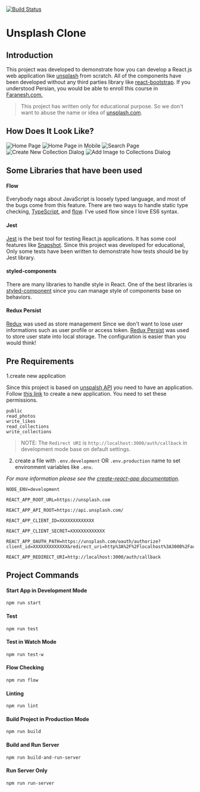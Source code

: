 [![Build Status](https://travis-ci.org/atahani/reactjs-unsplash.svg?branch=master)](https://travis-ci.org/atahani/reactjs-unsplash)

# Unsplash Clone

## Introduction

This project was developed to demonstrate how you can develop a React.js web application like [unsplash](https://unsplash.com/) from scratch. All of the components have been developed without any third parties library like [react-bootstrap](https://react-bootstrap.github.io/). If you understood Persian, you would be able to enroll this course in [Faranesh.com.](https://faranesh.com/web/16454-clone-unsplashcom-with-reactjs--redux)

> This project has written only for educational purpose. So we don't want to abuse the name or idea of [unsplash.com](https://medium.com/unsplash/unsplash-api-guidelines-28e0216e6daa).

## How Does It Look Like?

![Home Page](images/home.png)
![Home Page in Mobile](images/home-mobile.png)
![Search Page](images/search.png)
![Create New Collection Dialog](images/create-new-collection.png)
![Add Image to Collections Dialog](images/add-image-to-collections.png)

## Some Libraries that have been used

#### Flow

Everybody nags about JavaScript is loosely typed language, and most of the bugs come from this feature. There are two ways to handle static type checking, [TypeScript](https://www.typescriptlang.org/), and [flow](http://flow.org/). I've used flow since I love ES6 syntax.

#### Jest

[Jest](https://facebook.github.io/jest/) is the best tool for testing React.js applications. It has some cool features like [Snapshot](https://facebook.github.io/jest/docs/en/snapshot-testing.html).
Since this project was developed for educational, Only some tests have been written to demonstrate how tests should be by Jest library.

#### styled-components

There are many libraries to handle style in React. One of the best libraries is [styled-component](https://www.styled-components.com/) since you can manage style of components base on behaviors.

#### Redux Persist

[Redux](https://redux.js.org/) was used as store management Since we don't want to lose user informations such as user profile or access token. [Redux Persist](https://github.com/rt2zz/redux-persist) was used to store user state into local storage. The configuration is easier than you would think!

## Pre Requirements

1.create new application

Since this project is based on [unspalsh API](https://unsplash.com/documentation) you need to have an application. Follow [this link](https://unsplash.com/oauth/applications/new) to create a new application. You need to set these permissions.

```
public
read_photos
write_likes
read_collections
write_collections
```

> NOTE: The `Redirect URI` is `http://localhost:3000/auth/callback` in development mode base on default settings.

2. create a file with `.env.development` OR `.env.production` name to set environment variables like `.env`.

*For more information please see the [create-react-app documentation](https://github.com/facebook/create-react-app/blob/master/packages/react-scripts/template/README.md#adding-custom-environment-variables).*

```
NODE_ENV=development

REACT_APP_ROOT_URL=https://unsplash.com

REACT_APP_API_ROOT=https://api.unsplash.com/

REACT_APP_CLIENT_ID=XXXXXXXXXXXXX

REACT_APP_CLIENT_SECRET=XXXXXXXXXXXXX

REACT_APP_OAUTH_PATH=https://unsplash.com/oauth/authorize?client_id=XXXXXXXXXXXXX&redirect_uri=http%3A%2F%2Flocalhost%3A3000%2Fauth%2Fcallback&response_type=code&scope=public+read_photos+write_likes+read_collections+write_collections

REACT_APP_REDIRECT_URI=http://localhost:3000/auth/callback
```

## Project Commands

#### Start App in Development Mode
```
npm run start
```

#### Test

```
npm run test
```

#### Test in Watch Mode

```
npm run test-w
```

#### Flow Checking

```
npm run flow
```

#### Linting

```
npm run lint
```

#### Build Project in Production Mode

```
npm run build
```

#### Build and Run Server

```
npm run build-and-run-server
```

#### Run Server Only

```
npm run run-server
```